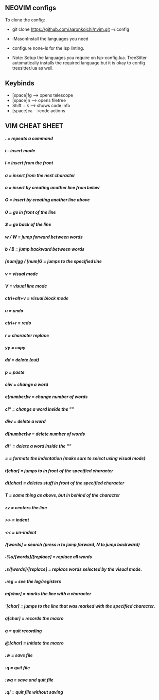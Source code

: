 ## NEOVIM configs 
To clone the config:
 - git clone https://github.com/aaronkoichi/nvim.git ~/.config


- :MasonInstall the languages you need
- configure none-ls for the lsp linting.
- Note: Setup the languages you require on lsp-config.lua. TreeSitter automatically installs the required language but it is okay to config treesitter.lua as well.
## Keybinds
- [space]fg --> opens telescope
- [space]n --> opens filetree
- Shift + k --> shows code info
- [space]ca -->code actions


## VIM CHEAT SHEET 

##### . = repeats a command
##### i - insert mode 
##### I = insert from the front
##### a = insert from the next character
##### o = insert by creating another line from below
##### O = insert by creating another line above

##### 0 = go in front of the line
##### $ = go back of the line

##### w / W = jump forward between words
##### b / B = jump backward between words

##### [num]gg / [num]G = jumps to the specified line

##### v = visual mode
##### V = visual line mode
##### ctrl+alt+v = visual block mode

##### u = undo
##### ctrl+r = redo

##### r = character replace
##### yy = copy
##### dd = delete (cut)
##### p = paste

##### ciw = change a word
##### c[number]w = change number of words
##### ci" = change a word inside the ""

##### diw = delete a word
##### d[number]w = delete number of words
##### di" = delete a word inside the ""

##### = = formats the indentation (make sure to select using visual mode)


##### t[char] = jumps to in front of the specified character
##### dt[char] = deletes stuff in front of the specified character 
##### T = same thing as above, but in behind of the character

##### zz = centers the line 



##### >> = indent
##### << = un-indent

##### /[words] = search (press n to jump forward, N to jump backward)

##### :%s/[words]/[replace] = replace all words
##### :s/[words]/[replace] = replace words selected by the visual mode.
##### :reg = see the log/registers

##### m[char] = marks the line with a character
##### '[char] = jumps to the line that was marked with the specified character.

##### q[char] = records the macro
##### q = quit recording
##### @[char] = initiate the macro

##### :w = save file
##### :q = quit file
##### :wq = save and quit file
##### :q! = quit file without saving
